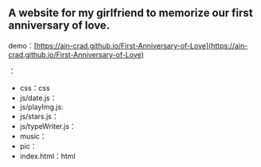 ## A website for my girlfriend to memorize our first anniversary of love.

demo：[https://ain-crad.github.io/First-Anniversary-of-Love](https://ain-crad.github.io/First-Anniversary-of-Love)

：   
* css：css      
* js/date.js：  
* js/playImg.js:
* js/stars.js：
* js/typeWriter.js： 
* music：
* pic：  
* index.html：html
